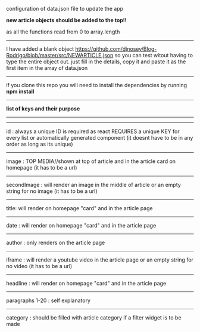 configuration of data.json file to update the app

**new article objects should be added to the top!!** 

as all the functions read from 0 to array.length
*************************************************
I have added a blank object 
https://github.com/djnosey/Blog-Rodrigo/blob/master/src/NEWARTICLE.json
so you can test witout having to type the entire object out. just fill in the details, copy it and paste it as the first item in the array of data.json
****************************************

if you clone this repo you will need to install the dependencies by running
**npm install**

********************************
**list of keys and their purpose**

******************************

*************************************
id : always a unique ID is required as react REQUIRES a unique KEY for every list or automatically generated component (it doesnt have to be in any order as long as its unique)
*************************************
image : TOP MEDIA//shown at top of article and in the article card on homepage (it has to be a url)
**************************************
secondImage : will render an image in the middle of article or an empty string for no image (it has to be a url)
**************************************
title: will render on homepage "card" and in the article page
**************************************
date : will render on homepage "card" and in the article page
**************************************
author : only renders on the article page
**************************************
iframe : will render a youtube video in the article page or an empty string for no video (it has to be a url)
**************************************
headline : will render on homepage "card" and in the article page
**************************************

paragraphs 1-20 : self explanatory

***************************************

category : should be filled with article category if a filter widget is to be made
